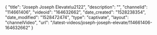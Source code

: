 {
    "title": "Joseph Joseph Elevate\u2122",
    "description": "",
    "channelid": "114661406",
    "videoid": "164632662",
    "date_created": "1528238354",
    "date_modified": "1528472474",
    "type": "captivate",
    "layout": "channelVideo",
    "url": "\/latest-videos\/joseph-joseph-elevate\/114661406-164632662"
}